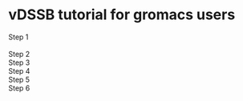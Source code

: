 # vDSSB tutorial for gromacs users 
Step 1 <br>   
Step 2 <br> 
Step 3 <br>
Step 4 <br>
Step 5 <br>
Step 6 
